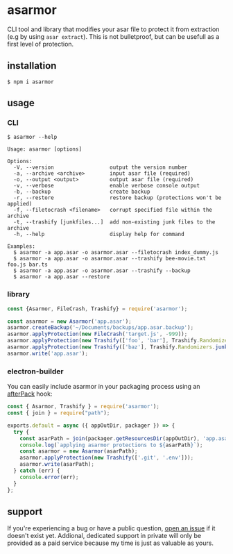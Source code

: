 # asarmor
CLI tool and library that modifies your asar file to protect it from extraction (e.g by using `asar extract`).
This is not bulletproof, but can be usefull as a first level of protection.

## installation
`$ npm i asarmor`

## usage
### CLI
```
$ asarmor --help

Usage: asarmor [options]

Options:
  -V, --version                  output the version number
  -a, --archive <archive>        input asar file (required)
  -o, --output <output>          output asar file (required)
  -v, --verbose                  enable verbose console output
  -b, --backup                   create backup
  -r, --restore                  restore backup (protections won't be applied)
  -f, --filetocrash <filename>   corrupt specified file within the archive
  -t, --trashify [junkfiles...]  add non-existing junk files to the archive
  -h, --help                     display help for command

Examples:
  $ asarmor -a app.asar -o asarmor.asar --filetocrash index_dummy.js
  $ asarmor -a app.asar -o asarmor.asar --trashify bee-movie.txt foo.js bar.ts
  $ asarmor -a app.asar -o asarmor.asar --trashify --backup
  $ asarmor -a app.asar --restore
```
### library
```javascript
const {Asarmor, FileCrash, Trashify} = require('asarmor');

const asarmor = new Asarmor('app.asar');
asarmor.createBackup('~/Documents/backups/app.asar.backup');
asarmor.applyProtection(new FileCrash('target.js', -999));
asarmor.applyProtection(new Trashify(['foo', 'bar'], Trashify.Randomizers.randomExtension(['js', 'ts', 'txt'])));
asarmor.applyProtection(new Trashify(['baz'], Trashify.Randomizers.junkExtension()));
asarmor.write('app.asar');
```
### electron-builder
You can easily include asarmor in your packaging process using an [afterPack](https://www.electron.build/configuration/configuration.html#afterpack) hook:
```javascript
const { Asarmor, Trashify } = require('asarmor');
const { join } = require("path");

exports.default = async ({ appOutDir, packager }) => {
  try {
    const asarPath = join(packager.getResourcesDir(appOutDir), 'app.asar');
    console.log(`applying asarmor protections to ${asarPath}`);
    const asarmor = new Asarmor(asarPath);
    asarmor.applyProtection(new Trashify(['.git', '.env']));
    asarmor.write(asarPath);
  } catch (err) {
    console.error(err);
  }
};
```

## support
If you're experiencing a bug or have a public question, [open an issue](https://github.com/sleeyax/asarmor/issues) if it doesn't exist yet. Addional, dedicated support in private will only be provided as a paid service because my time is just as valuable as yours.

